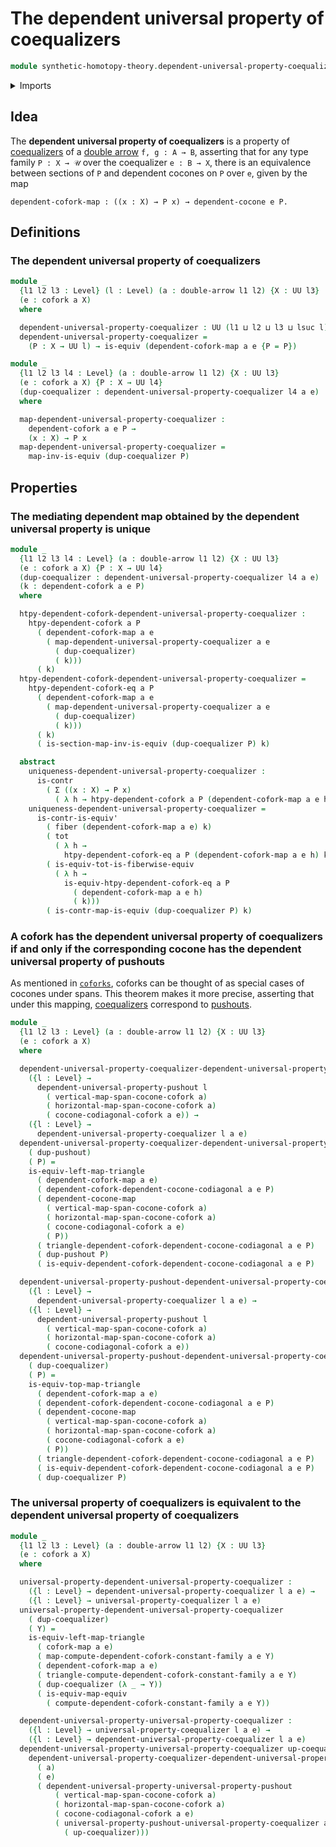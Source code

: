 # The dependent universal property of coequalizers

```agda
module synthetic-homotopy-theory.dependent-universal-property-coequalizers where
```

<details><summary>Imports</summary>

```agda
open import foundation.contractible-maps
open import foundation.contractible-types
open import foundation.dependent-pair-types
open import foundation.double-arrows
open import foundation.equivalences
open import foundation.fibers-of-maps
open import foundation.functoriality-dependent-pair-types
open import foundation.universe-levels

open import synthetic-homotopy-theory.coforks
open import synthetic-homotopy-theory.dependent-cocones-under-spans
open import synthetic-homotopy-theory.dependent-coforks
open import synthetic-homotopy-theory.dependent-universal-property-pushouts
open import synthetic-homotopy-theory.universal-property-coequalizers
```

</details>

## Idea

The **dependent universal property of coequalizers** is a property of
[coequalizers](synthetic-homotopy-theory.coequalizers.md) of a
[double arrow](foundation.double-arrows.md) `f, g : A → B`, asserting that for
any type family `P : X → 𝒰` over the coequalizer `e : B → X`, there is an
equivalence between sections of `P` and dependent cocones on `P` over `e`, given
by the map

```text
dependent-cofork-map : ((x : X) → P x) → dependent-cocone e P.
```

## Definitions

### The dependent universal property of coequalizers

```agda
module _
  {l1 l2 l3 : Level} (l : Level) (a : double-arrow l1 l2) {X : UU l3}
  (e : cofork a X)
  where

  dependent-universal-property-coequalizer : UU (l1 ⊔ l2 ⊔ l3 ⊔ lsuc l)
  dependent-universal-property-coequalizer =
    (P : X → UU l) → is-equiv (dependent-cofork-map a e {P = P})

module _
  {l1 l2 l3 l4 : Level} (a : double-arrow l1 l2) {X : UU l3}
  (e : cofork a X) {P : X → UU l4}
  (dup-coequalizer : dependent-universal-property-coequalizer l4 a e)
  where

  map-dependent-universal-property-coequalizer :
    dependent-cofork a e P →
    (x : X) → P x
  map-dependent-universal-property-coequalizer =
    map-inv-is-equiv (dup-coequalizer P)
```

## Properties

### The mediating dependent map obtained by the dependent universal property is unique

```agda
module _
  {l1 l2 l3 l4 : Level} (a : double-arrow l1 l2) {X : UU l3}
  (e : cofork a X) {P : X → UU l4}
  (dup-coequalizer : dependent-universal-property-coequalizer l4 a e)
  (k : dependent-cofork a e P)
  where

  htpy-dependent-cofork-dependent-universal-property-coequalizer :
    htpy-dependent-cofork a P
      ( dependent-cofork-map a e
        ( map-dependent-universal-property-coequalizer a e
          ( dup-coequalizer)
          ( k)))
      ( k)
  htpy-dependent-cofork-dependent-universal-property-coequalizer =
    htpy-dependent-cofork-eq a P
      ( dependent-cofork-map a e
        ( map-dependent-universal-property-coequalizer a e
          ( dup-coequalizer)
          ( k)))
      ( k)
      ( is-section-map-inv-is-equiv (dup-coequalizer P) k)

  abstract
    uniqueness-dependent-universal-property-coequalizer :
      is-contr
        ( Σ ((x : X) → P x)
          ( λ h → htpy-dependent-cofork a P (dependent-cofork-map a e h) k))
    uniqueness-dependent-universal-property-coequalizer =
      is-contr-is-equiv'
        ( fiber (dependent-cofork-map a e) k)
        ( tot
          ( λ h →
            htpy-dependent-cofork-eq a P (dependent-cofork-map a e h) k))
        ( is-equiv-tot-is-fiberwise-equiv
          ( λ h →
            is-equiv-htpy-dependent-cofork-eq a P
              ( dependent-cofork-map a e h)
              ( k)))
        ( is-contr-map-is-equiv (dup-coequalizer P) k)
```

### A cofork has the dependent universal property of coequalizers if and only if the corresponding cocone has the dependent universal property of pushouts

As mentioned in [`coforks`](synthetic-homotopy-theory.coforks.md), coforks can
be thought of as special cases of cocones under spans. This theorem makes it
more precise, asserting that under this mapping,
[coequalizers](synthetic-homotopy-theory.coequalizers.md) correspond to
[pushouts](synthetic-homotopy-theory.pushouts.md).

```agda
module _
  {l1 l2 l3 : Level} (a : double-arrow l1 l2) {X : UU l3}
  (e : cofork a X)
  where

  dependent-universal-property-coequalizer-dependent-universal-property-pushout :
    ({l : Level} →
      dependent-universal-property-pushout l
        ( vertical-map-span-cocone-cofork a)
        ( horizontal-map-span-cocone-cofork a)
        ( cocone-codiagonal-cofork a e)) →
    ({l : Level} →
      dependent-universal-property-coequalizer l a e)
  dependent-universal-property-coequalizer-dependent-universal-property-pushout
    ( dup-pushout)
    ( P) =
    is-equiv-left-map-triangle
      ( dependent-cofork-map a e)
      ( dependent-cofork-dependent-cocone-codiagonal a e P)
      ( dependent-cocone-map
        ( vertical-map-span-cocone-cofork a)
        ( horizontal-map-span-cocone-cofork a)
        ( cocone-codiagonal-cofork a e)
        ( P))
      ( triangle-dependent-cofork-dependent-cocone-codiagonal a e P)
      ( dup-pushout P)
      ( is-equiv-dependent-cofork-dependent-cocone-codiagonal a e P)

  dependent-universal-property-pushout-dependent-universal-property-coequalizer :
    ({l : Level} →
      dependent-universal-property-coequalizer l a e) →
    ({l : Level} →
      dependent-universal-property-pushout l
        ( vertical-map-span-cocone-cofork a)
        ( horizontal-map-span-cocone-cofork a)
        ( cocone-codiagonal-cofork a e))
  dependent-universal-property-pushout-dependent-universal-property-coequalizer
    ( dup-coequalizer)
    ( P) =
    is-equiv-top-map-triangle
      ( dependent-cofork-map a e)
      ( dependent-cofork-dependent-cocone-codiagonal a e P)
      ( dependent-cocone-map
        ( vertical-map-span-cocone-cofork a)
        ( horizontal-map-span-cocone-cofork a)
        ( cocone-codiagonal-cofork a e)
        ( P))
      ( triangle-dependent-cofork-dependent-cocone-codiagonal a e P)
      ( is-equiv-dependent-cofork-dependent-cocone-codiagonal a e P)
      ( dup-coequalizer P)
```

### The universal property of coequalizers is equivalent to the dependent universal property of coequalizers

```agda
module _
  {l1 l2 l3 : Level} (a : double-arrow l1 l2) {X : UU l3}
  (e : cofork a X)
  where

  universal-property-dependent-universal-property-coequalizer :
    ({l : Level} → dependent-universal-property-coequalizer l a e) →
    ({l : Level} → universal-property-coequalizer l a e)
  universal-property-dependent-universal-property-coequalizer
    ( dup-coequalizer)
    ( Y) =
    is-equiv-left-map-triangle
      ( cofork-map a e)
      ( map-compute-dependent-cofork-constant-family a e Y)
      ( dependent-cofork-map a e)
      ( triangle-compute-dependent-cofork-constant-family a e Y)
      ( dup-coequalizer (λ _ → Y))
      ( is-equiv-map-equiv
        ( compute-dependent-cofork-constant-family a e Y))

  dependent-universal-property-universal-property-coequalizer :
    ({l : Level} → universal-property-coequalizer l a e) →
    ({l : Level} → dependent-universal-property-coequalizer l a e)
  dependent-universal-property-universal-property-coequalizer up-coequalizer =
    dependent-universal-property-coequalizer-dependent-universal-property-pushout
      ( a)
      ( e)
      ( dependent-universal-property-universal-property-pushout
          ( vertical-map-span-cocone-cofork a)
          ( horizontal-map-span-cocone-cofork a)
          ( cocone-codiagonal-cofork a e)
          ( universal-property-pushout-universal-property-coequalizer a e
            ( up-coequalizer)))
```
